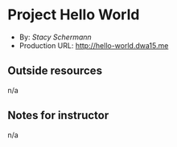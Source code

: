 # Project Hello World
+ By: *Stacy Schermann*
+ Production URL: <http://hello-world.dwa15.me>

## Outside resources
n/a

## Notes for instructor
n/a